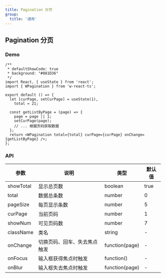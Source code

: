 ```yaml
---
title: Pagination 分页
group:
  title: '通用'
---
```


## Pagination 分页

### Demo

```tsx
/**
 * defaultShowCode: true
 * background: "#081D36"
 */
import React, { useState } from 'react';
import { WPagination } from 'w-react-ts';

export default () => {
  let [curPage, setCurPage] = useState(1),
    total = 21;

  const getListByPage = (page) => {
    page = page || 1;
    setCurPage(page);
    // ... 根据页码获取数据
  };
  return <WPagination total={total} curPage={curPage} onChange={getListByPage} />;
};
```

### API

| 参数      | 说明                         | 类型           | 默认值 |
| --------- | ---------------------------- | -------------- | ------ |
| showTotal | 显示总页数                   | boolean        | true   |
| total     | 数据总条数                   | number         | 0      |
| pageSize  | 每页显示条数                 | number         | 5      |
| curPage   | 当前页码                     | number         | 1      |
| showNum   | 可见页码数                   | number         | 7      |
| className | 类名                         | string         | -      |
| onChange  | 切换页码、回车、失去焦点触发 | function(page) | -      |
| onFocus   | 输入框获得焦点时触发         | function()     | -      |
| onBlur    | 输入框失去焦点时触发         | function(page) | -      |
